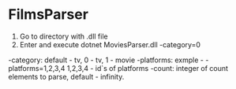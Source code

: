 # FilmsParser

1. Go to directory with .dll file                                                 
2. Enter and execute dotnet MoviesParser.dll -category=0

-category:
default - tv,
0 - tv,
1 - movie
-platforms:
exmple - -platforms=1,2,3,4
1,2,3,4 - id`s of platforms
-count:
integer of count elements to parse,
default - infinity.
